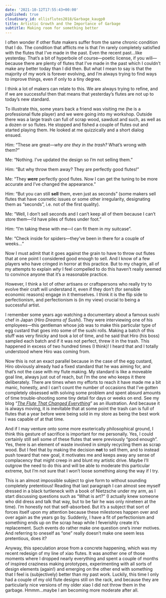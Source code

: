 ```yaml
---
date: '2021-10-12T17:55:43+00:00'
published: true
cloudinary_id: ellisflutes2018/Garbage_kaugp0
title: Artistic Growth and the Importance of Garbage
subtitle: Making room for something better
---
```


I often wonder if other flute makers suffer from the same chronic condition that I do.  The condition that afflicts me is that I’m rarely completely satisfied with the flutes that I’ve made in the past.  Even the recent past…like yesterday.   That’s a bit of hyperbole of course—poetic license, if you will—because there are plenty of flutes that I’ve made in the past which I couldn’t make any better today than I did then.    But what I mean to say is that the majority of my work is forever evolving, and I’m always trying to find ways to improve things, even if only to a tiny degree.

I think a lot of makers can relate to this.  We are always trying to refine, and if we are successful then that means that yesterday’s flutes are not up to today’s new standard.  

To illustrate this, some years back a friend was visiting me (he is a professional flute player) and we were going into my workshop.  Outside there was a large trash can full of scrap wood, sawdust and such, as well as a dozen or so flutes.  He stopped and fished a couple of flutes out and started playing them.  He looked at me quizzically and a short dialog ensued.  

Him: “These are great—*why are they in the trash?*  What’s wrong with them?”

Me:  “Nothing.  I’ve updated the design so I’m not selling them.”  

Him:  “But why throw them away?  They are perfectly good flutes!”

Me:  “They ***were*** perfectly good flutes.  Now I can get the tuning to be more accurate and I’ve changed the appearance.”

Him:  “But you can still **sell** them, even just as seconds”  (some makers sell flutes that have cosmetic issues or some other irregularity, designating them as “seconds”, i.e. not of the first quality).

Me:  “Well, I don’t sell seconds and I can’t keep all of them because I can’t store them—I’d have piles of flutes under foot.”

Him:  “I’m taking these with me—I can fit them in my suitcase”.

Me:  “Check inside for spiders—they’ve been in there for a couple of weeks…”

Now I must admit that it goes against the grain to have to throw out flutes that at one point I considered good enough to sell.  And I know of a few players who have cringed in horror at this practice.  But to my chagrin, all of my attempts to explain *why* I feel compelled to do this haven’t really seemed to convince anyone that it’s a reasonable practice. 

However, I think a lot of other artisans or craftspersons who really try to evolve their craft will understand it, even if they don’t (for sensible economic reasons) engage in it themselves.  I think it is the flip side to perfectionism, and perfectionism is (in my view) crucial to being a successful artist.

I remember some years ago watching a documentary about a famous sushi chef in Japan (*Hiro Dreams of Sushi*).  They were interviewing one of his employees—this gentleman whose job was to make this particular type of egg custard that goes into some of the sushi rolls.  Making a batch of this stuff was very finicky and took a lot of time, and he said that Hiro (his boss) sampled each batch and if it was not perfect, threw it in the trash.  This happened in excess of two hundred times (I think)!  I heard that and I totally understood where Hiro was coming from.

Now this is not an exact parallel because in the case of the egg custard, Hiro obviously already had a fixed standard that he was aiming for, and that’s not the case with my flute making.  My standard is like a moveable goal line, always just out of reach, but I’m the one who keeps it there deliberately.  There are times when my efforts to reach it have made me a bit manic, honestly, and I can’t count the number of occasions that I’ve gotten completely obsessed with solving some problem and spent absurd amounts of time trouble-shooting some tiny detail for days or weeks on end.  See my blog “*[The Flute That Changed Everything](https://www.ellisflutes.com/blog/the-flute-that-changed-everything)*” as an illustration.   And because it is always moving, it is inevitable that at some point the trash can is full of flutes that a year before were being sold in my store as being the best work I was capable of at that time.

And if I may venture onto some more esoterically philosophical ground, I think this gesture of sacrifice is important for me personally.  Yes, I could certainly still sell some of these flutes that were previously “good enough”.  Yes, there is an element of waste involved in simply recycling them as scrap wood.   But I feel that by making the decision **not** to sell them, and to instead push toward that new goal, it motivates me and keeps away any sense of complacency that might creep in and blunt my artistic drive.  Maybe I’ll outgrow the need to do this and will be able to moderate this particular extreme, but I’m not sure that I won’t loose something along the way if I try.

This is an almost impossible subject to give form to without sounding completely pretentious!  Reading that last paragraph I can almost see myself dressed in a black turtleneck with a book of Nietzsche under my arm, as I start discussing questions such as “What is art?” (I actually knew someone who did dress and talk that way, but to be fair he was only nineteen at the time).  I’m honestly not that self-absorbed.  But it’s a subject that sort of forces itself upon my attention because these milestones happen over and over again as the years go by.  Suddenly, I have a fit of perfectionism and something ends up on the scrap heap while I feverishly create it’s replacement.  Such events do rather make one question one’s inner motives.  And referring to oneself as “one” really doesn’t make one seem less pretentious, does it?

Anyway, this speculation arose from a concrete happening, which was my recent redesign of my line of xiao flutes.  It was another one of those moments where I dropped nearly everything and spent a couple of months of inspired craziness making prototypes, experimenting with all sorts of design elements (again!) and emerging on the other end with something that I feel is (subjectively) better than my past work.  Luckily, this time I only had a couple of my old flute designs still on the rack, and because they are particularly nice versions of my older xiao I did not throw them in the garbage.  Hmmm…maybe I am becoming more moderate after all.


